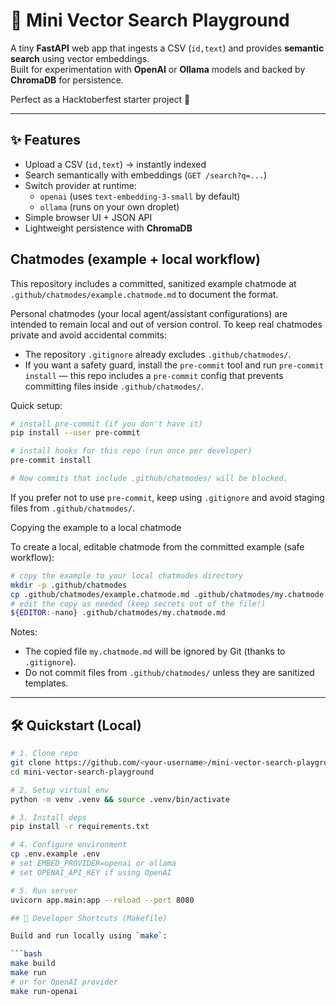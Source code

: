 # 🚀 Mini Vector Search Playground

A tiny **FastAPI** web app that ingests a CSV (`id,text`) and provides **semantic search** using vector embeddings.  
Built for experimentation with **OpenAI** or **Ollama** models and backed by **ChromaDB** for persistence.

Perfect as a Hacktoberfest starter project 🎉

---

## ✨ Features
- Upload a CSV (`id,text`) → instantly indexed
- Search semantically with embeddings (`GET /search?q=...`)
- Switch provider at runtime:
  - `openai` (uses `text-embedding-3-small` by default)
  - `ollama` (runs on your own droplet)
- Simple browser UI + JSON API
- Lightweight persistence with **ChromaDB**

## Chatmodes (example + local workflow)

This repository includes a committed, sanitized example chatmode at `.github/chatmodes/example.chatmode.md` to document the format.

Personal chatmodes (your local agent/assistant configurations) are intended to remain local and out of version control. To keep real chatmodes private and avoid accidental commits:

- The repository `.gitignore` already excludes `.github/chatmodes/`.
- If you want a safety guard, install the `pre-commit` tool and run `pre-commit install` — this repo includes a `pre-commit` config that prevents committing files inside `.github/chatmodes/`.

Quick setup:

```bash
# install pre-commit (if you don't have it)
pip install --user pre-commit

# install hooks for this repo (run once per developer)
pre-commit install

# Now commits that include .github/chatmodes/ will be blocked.
```

If you prefer not to use `pre-commit`, keep using `.gitignore` and avoid staging files from `.github/chatmodes/`.

Copying the example to a local chatmode

To create a local, editable chatmode from the committed example (safe workflow):

```bash
# copy the example to your local chatmodes directory
mkdir -p .github/chatmodes
cp .github/chatmodes/example.chatmode.md .github/chatmodes/my.chatmode.md
# edit the copy as needed (keep secrets out of the file!)
${EDITOR:-nano} .github/chatmodes/my.chatmode.md
```

Notes:
- The copied file `my.chatmode.md` will be ignored by Git (thanks to `.gitignore`).
- Do not commit files from `.github/chatmodes/` unless they are sanitized templates.

---

## 🛠 Quickstart (Local)

```bash
# 1. Clone repo
git clone https://github.com/<your-username>/mini-vector-search-playground.git
cd mini-vector-search-playground

# 2. Setup virtual env
python -m venv .venv && source .venv/bin/activate

# 3. Install deps
pip install -r requirements.txt

# 4. Configure environment
cp .env.example .env
# set EMBED_PROVIDER=openai or ollama
# set OPENAI_API_KEY if using OpenAI

# 5. Run server
uvicorn app.main:app --reload --port 8080

## 🧰 Developer Shortcuts (Makefile)

Build and run locally using `make`:

```bash
make build
make run
# or for OpenAI provider
make run-openai
